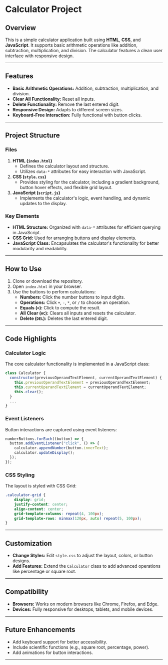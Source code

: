 # Calculator Project

## Overview
This is a simple calculator application built using **HTML**, **CSS**, and **JavaScript**. It supports basic arithmetic operations like addition, subtraction, multiplication, and division. The calculator features a clean user interface with responsive design.

---

## Features
- **Basic Arithmetic Operations:** Addition, subtraction, multiplication, and division.
- **Clear All Functionality:** Reset all inputs.
- **Delete Functionality:** Remove the last entered digit.
- **Responsive Design:** Adapts to different screen sizes.
- **Keyboard-Free Interaction:** Fully functional with button clicks.

---

## Project Structure
### Files
1. **HTML (`index.html`)**
   - Defines the calculator layout and structure.
   - Utilizes `data-*` attributes for easy interaction with JavaScript.
2. **CSS (`style.css`)**
   - Provides styling for the calculator, including a gradient background, button hover effects, and flexible grid layout.
3. **JavaScript (`script.js`)**
   - Implements the calculator's logic, event handling, and dynamic updates to the display.

### Key Elements
- **HTML Structure:** Organized with `data-*` attributes for efficient querying in JavaScript.
- **CSS Grid:** Used for arranging buttons and display elements.
- **JavaScript Class:** Encapsulates the calculator's functionality for better modularity and readability.

---

## How to Use
1. Clone or download the repository.
2. Open `index.html` in your browser.
3. Use the buttons to perform calculations:
   - **Numbers:** Click the number buttons to input digits.
   - **Operations:** Click `+`, `-`, `*`, or `/` to choose an operation.
   - **Equals (`=`):** Click to compute the result.
   - **All Clear (`AC`):** Clears all inputs and resets the calculator.
   - **Delete (`DEL`):** Deletes the last entered digit.

---



## Code Highlights
### Calculator Logic
The core calculator functionality is implemented in a JavaScript class:
```javascript
class Calculator {
  constructor(previousOperandTextElement, currentOperandTextElement) {
    this.previousOperandTextElement = previousOperandTextElement;
    this.currentOperandTextElement = currentOperandTextElement;
    this.clear();
  }
  ...
}
```

### Event Listeners
Button interactions are captured using event listeners:
```javascript
numberButtons.forEach((button) => {
  button.addEventListener("click", () => {
    calculator.appendNumber(button.innerText);
    calculator.updateDisplay();
  });
});
```

### CSS Styling
The layout is styled with CSS Grid:
```css
.calculator-grid {
    display: grid;
    justify-content: center;
    align-content: center;
    grid-template-columns: repeat(4, 100px);
    grid-template-rows: minmax(120px, auto) repeat(5, 100px);
}
```

---

## Customization
- **Change Styles:** Edit `style.css` to adjust the layout, colors, or button designs.
- **Add Features:** Extend the `Calculator` class to add advanced operations like percentage or square root.

---

## Compatibility
- **Browsers:** Works on modern browsers like Chrome, Firefox, and Edge.
- **Devices:** Fully responsive for desktops, tablets, and mobile devices.

---

## Future Enhancements
- Add keyboard support for better accessibility.
- Include scientific functions (e.g., square root, percentage, power).
- Add animations for button interactions.

---

